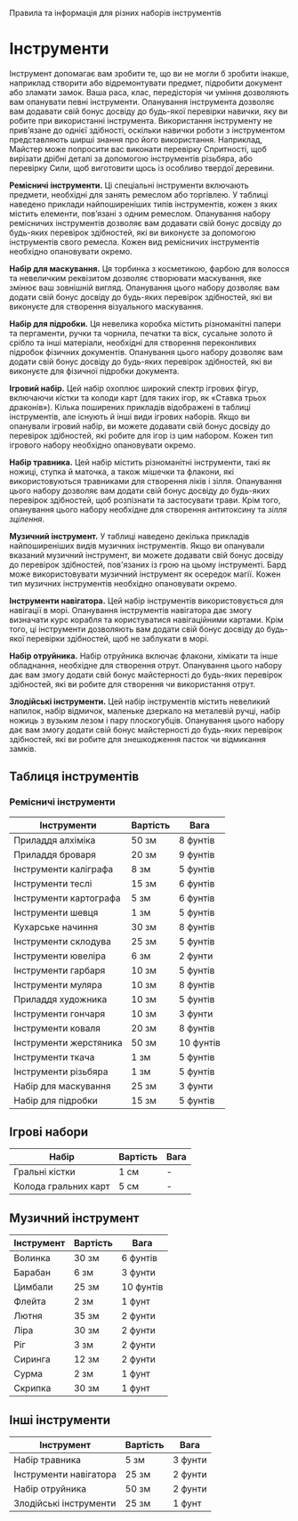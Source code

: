 Правила та інформація для різних наборів інструментів

# Інструменти
Інструмент допомагає вам зробити те, що ви не могли б зробити інакше, наприклад створити або відремонтувати предмет, підробити документ або зламати замок. Ваша раса, клас, передісторія чи уміння дозволяють вам опанувати певні інструменти. Опанування інструмента дозволяє вам додавати свій бонус досвіду до будь-якої перевірки навички, яку ви робите при використанні інструмента. Використання інструменту не прив’язане до однієї здібності, оскільки навички роботи з інструментом представляють ширші знання про його використання. Наприклад, Майстер може попросити вас виконати перевірку Спритності, щоб вирізати дрібні деталі за допомогою інструментів різьбяра, або перевірку Сили, щоб виготовити щось із особливо твердої деревини.

**Ремісничі інструменти.** Ці спеціальні інструменти включають предмети, необхідні для занять ремеслом або торгівлею. У таблиці наведено приклади найпоширеніших типів інструментів, кожен з яких містить елементи, пов’язані з одним ремеслом. Опанування набору ремісничих інструментів дозволяє вам додавати свій бонус досвіду до будь-яких перевірок здібностей, які ви виконуєте за допомогою інструментів свого ремесла. Кожен вид ремісничих інструментів необхідно опановувати окремо.

**Набір для маскування.** Ця торбинка з косметикою, фарбою для волосся та невеличким реквізитом дозволяє створювати маскування, яке змінює ваш зовнішній вигляд. Опанування цього набору дозволяє вам додати свій бонус досвіду до будь-яких перевірок здібностей, які ви виконуєте для створення візуального маскування.

**Набір для підробки.** Ця невелика коробка містить різноманітні папери та пергаменти, ручки та чорнила, печатки та віск, сусальне золото й срібло та інші матеріали, необхідні для створення переконливих підробок фізичних документів. Опанування цього набору дозволяє вам додати свій бонус досвіду до будь-яких перевірок здібностей, які ви виконуєте для фізичної підробки документа.

**Ігровий набір.** Цей набір охоплює широкий спектр ігрових фігур, включаючи кістки та колоди карт (для таких ігор, як «Ставка трьох драконів»). Кілька поширених прикладів відображені в таблиці інструментів, але існують й інші види ігрових наборів. Якщо ви опанували ігровий набір, ви можете додавати свій бонус досвіду до перевірок здібностей, які робите для ігор із цим набором. Кожен тип ігрового набору необхідно опановувати окремо.

**Набір травника.** Цей набір містить різноманітні інструменти, такі як ножиці, ступка й маточка, а також мішечки та флакони, які використовуються травниками для створення ліків і зілля. Опанування цього набору дозволяє вам додати свій бонус досвіду до будь-яких перевірок здібностей, щоб розпізнати та застосувати трави. Крім того, опанування цього набору необхідне для створення антитоксину та _зілля зцілення_.

**Музичний інструмент.** У таблиці наведено декілька прикладів найпоширеніших видів музичних інструментів. Якщо ви опанували вказаний музичний інструмент, ви можете додавати свій бонус досвіду до перевірок здібностей, пов'язаних із грою на цьому інструменті. Бард може використовувати музичний інструмент як осередок магії. Кожен тип музичних інструментів необхідно опановувати окремо.

**Інструменти навігатора.** Цей набір інструментів використовується для навігації в морі. Опанування інструментів навігатора дає змогу визначати курс корабля та користуватися навігаційними картами. Крім того, ці інструменти дозволяють вам додати свій бонус досвіду до будь-якої перевірки здібностей, щоб не заблукати в морі.

**Набір отруйника.** Набір отруйника включає флакони, хімікати та інше обладнання, необхідне для створення отрут. Опанування цього набору дає вам змогу додати свій бонус майстерності до будь-яких перевірок здібностей, які ви робите для створення чи використання отрут.

**Злодійські інструменти.** Цей набір інструментів містить невеликий напилок, набір відмичок, маленьке дзеркало на металевій ручці, набір ножиць з вузьким лезом і пару плоскогубців. Опанування цього набору дає вам змогу додати свій бонус майстерності до будь-яких перевірок здібностей, які ви робите для знешкодження пасток чи відмикання замків.


## Таблиця інструментів
### Ремісничі інструменти
| Інструменти            | Вартість | Вага      |
| ---------------------- | -------- | --------- |
| Приладдя алхіміка      | 50 зм    | 8 фунтів  |
| Приладдя броваря       | 20 зм    | 9 фунтів  |
| Інструменти каліграфа  | 8 зм     | 5 фунтів  |
| Інструменти теслі      | 15 зм    | 6 фунтів  |
| Інструменти картографа | 5 зм     | 6 фунтів  |
| Інструменти шевця      | 1 зм     | 5 фунтів  |
| Кухарське начиння      | 30 зм    | 8 фунтів  |
| Інструменти склодува   | 25 зм    | 5 фунтів  |
| Інструменти ювеліра    | 6 зм     | 2 фунти   |
| Інструменти гарбаря    | 10 зм    | 5 фунтів  |
| Інструменти муляра     | 10 зм    | 8 фунтів  |
| Приладдя художника     | 10 зм    | 5 фунтів  |
| Інструменти гончаря    | 10 зм    | 3 фунти   |
| Інструменти коваля     | 20 зм    | 8 фунтів  |
| Інструменти жерстяника | 50 зм    | 10 фунтів |
| Інструменти ткача      | 1 зм     | 5 фунтів  |
| Інструменти різьбяра   | 1 зм     | 5 фунтів  |
| Набір для маскування   | 25 зм    | 3 фунти   |
| Набір для підробки     | 15 зм    | 5 фунтів  |

## Ігрові набори
| Набір                | Вартість | Вага |
| -------------------- | -------- | ---- |
| Гральні кістки       | 1 см     | -    |
| Колода гральних карт | 5 см     | -    |

## Музичний інструмент
| Інструмент | Вартість | Вага      |
| ---------- | -------- | --------- |
| Волинка    | 30 зм    | 6 фунтів  |
| Барабан    | 6 зм     | 3 фунти   |
| Цимбали    | 25 зм    | 10 фунтів |
| Флейта     | 2 зм     | 1 фунт    |
| Лютня      | 35 зм    | 2 фунти   |
| Ліра       | 30 зм    | 2 фунти   |
| Ріг        | 3 зм     | 2 фунти   |
| Сиринга    | 12 зм    | 2 фунти   |
| Сурма      | 2 зм     | 1 фунт    |
| Скрипка    | 30 зм    | 1 фунт    |

## Інші інструменти
| Інструмент             | Вартість | Вага    |
| ---------------------- | -------- | ------- |
| Набір травника         | 5 зм     | 3 фунти |
| Інструменти навігатора | 25 зм    | 2 фунти |
| Набір отруйника        | 50 зм    | 2 фунти |
| Злодійські інструменти | 25 зм    | 1 фунт  |
